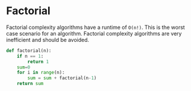 # Factorial

Factorial complexity algorithms have a runtime of `O(n!)`. This is the worst case scenario for an algorithm. Factorial complexity algorithms are very inefficient and should be avoided.

```python
def factorial(n):
    if n == 1:
        return 1
    sum=0
    for i in range(n):
        sum = sum + factorial(n-1)
    return sum
```
